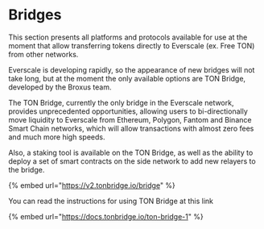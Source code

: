 # Bridges

This section presents all platforms and protocols available for use at the moment that allow transferring tokens directly to Everscale (ex. Free TON) from other networks.

Everscale is developing rapidly, so the appearance of new bridges will not take long, but at the moment the only available options are TON Bridge, developed by the Broxus team.

The TON Bridge, currently the only bridge in the Everscale network, provides unprecedented opportunities, allowing users to bi-directionally move liquidity to Everscale from Ethereum, Polygon, Fantom and Binance Smart Chain networks, which will allow transactions with almost zero fees and much more high speeds.&#x20;

Also, a staking tool is available on the TON Bridge, as well as the ability to deploy a set of smart contracts on the side network to add new relayers to the bridge.

{% embed url="https://v2.tonbridge.io/bridge" %}

You can read the instructions for using TON Bridge at this link

{% embed url="https://docs.tonbridge.io/ton-bridge-1" %}
